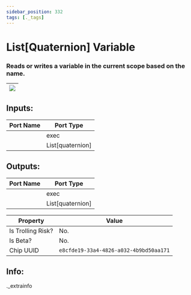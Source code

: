 ```yaml
---
sidebar_position: 332
tags: [._tags]
---
```


# List[Quaternion] Variable


### Reads or writes a variable in the current scope based on the name.

| ![](https://images-ext-2.discordapp.net/external/MPmIaQzlEPmgGWlgi-WxBBXt0Bjv_zWPkg1y1f_sy3s/https/www.recroomcircuits.com/image/circuit/absolute-value?width=206&height=108) |
|-----|

## Inputs:
| Port Name | Port Type |
|-----------|-----------|
|  | exec |
|  | List[quaternion] |

## Outputs:
| Port Name | Port Type |
|-----------|-----------|
|  | exec |
|  | List[quaternion] | 

| Property  | Value |
|-------------------|-----------|
| Is Trolling Risk? | No. |
| Is Beta? | No. |
| Chip UUID | `e8cfde19-33a4-4826-a032-4b9bd50aa171` |

## Info:
._extrainfo
